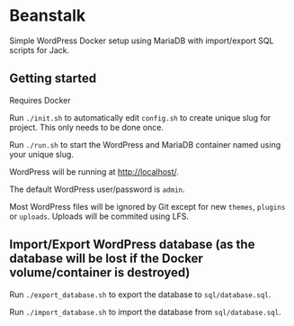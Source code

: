 # Beanstalk

Simple WordPress Docker setup using MariaDB with import/export SQL scripts for Jack.

## Getting started

Requires Docker

Run `./init.sh` to automatically edit `config.sh` to create unique slug for project. This only needs to be done once.

Run `./run.sh` to start the WordPress and MariaDB container named using your unique slug.

WordPress will be running at [http://localhost/](http://localhost/).

The default WordPress user/password is `admin`.

Most WordPress files will be ignored by Git except for new `themes`, `plugins` or `uploads`. Uploads will be commited using LFS.

## Import/Export WordPress database (as the database will be lost if the Docker volume/container is destroyed)

Run `./export_database.sh` to export the database to `sql/database.sql`.

Run `./import_database.sh` to import the database from `sql/database.sql`.
